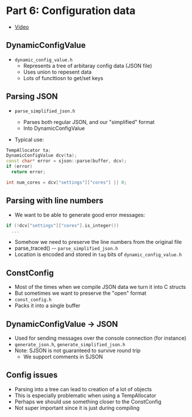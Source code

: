 # Part 6: Configuration data

* [Video][1]


## DynamicConfigValue

* `dynamic_config_value.h`
  * Represents a tree of arbitaray config data (JSON file)
  * Uses union to repesent data
  * Lots of functtiosn to get/set keys


## Parsing JSON

* `parse_simplified_json.h`
  * Parses both regular JSON, and our "simplified" format
  * Into DynamicConfigValue

* Typical use:

```C++
TempAllocator ta;
DynamicConfigValue dcv(ta);
const char* error = sjson::parse(buffer, dcv);
if (error)
  return error;

int num_cores = dcv["settings"]["cores"] || 0;
```


## Parsing with line numbers

* We want to be able to generate good error messages:

```C++
if (!dcv["settings"]["cores"].is_integer())
  ...
```

* Somehow we need to preserve the line numbers from the original file
* parse_traced() -- `parse_simplified_json.h`
* Location is encoded and stored in `tag` bits of `dynamic_config_value.h`


## ConstConfig

* Most of the times when we compile JSON data we turn it into C structs
* But sometimes we want to preserve the "open" format
* `const_config.h`
* Packs it into a single buffer


## DynamicConfigValue -> JSON

* Used for sending messages over the console connection (for instance)
* `generate_json.h`, `generate_simplified_json.h`
* Note: SJSON is not guaranteed to survive round trip
  * We support comments in SJSON


## Config issues

* Parsing into a tree can lead to creation of a lot of objects
* This is especially problematic when using a TempAllocator
* Perhaps we should use something closer to the ConstConfig
* Not super important since it is just during compiling



[1]:https://www.youtube.com/watch?v=1eohIaEmDFk&list=PLUxuJBZBzEdxzVpoBQY9agA8JUgNkeYSV

